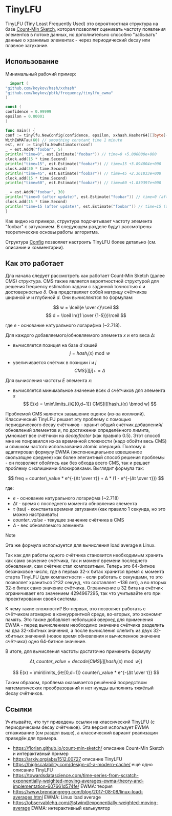 # TinyLFU

TinyLFU (Tiny Least Frequently Used) это вероятностная структура на базе [Count-Min Sketch](../cmsketch), которая
позволяет оценивать частоту появления элементов в потоке данных, но дополнительно способно "забывать" данные о хранимых
элементах - через периодический decay или плавное затухание.

## Использование

Минимальный рабочий пример:

```go
  import (
"github.com/koykov/hash/xxhash"
"github.com/koykov/pbtk/frequency/tinylfu_ewma"
)

const (
confidence = 0.99999
epsilon = 0.00001
)

func main() {
conf := tinylfu.NewConfig(confidence, epsilon, xxhash.Hasher64[[]byte]{}).
WithEWMATau(60) // smoothing constant time 1 minute
est, err := tinylfu.NewEstimator(conf)
_ = est.AddN("foobar", 5)
println("time=0", est.Estimate("foobar")) // time=0 +5.000000e+000
clock.add(15 * time.Second)
println("time=15", est.Estimate("foobar")) // time=15 +3.894004e+000
clock.add(30 * time.Second)
println("time=45", est.Estimate("foobar")) // time=45 +2.361833e+000
clock.add(15 * time.Second)
println("time=60", est.Estimate("foobar")) // time=60 +1.839397e+000

_ = est.AddN("foobar", 30)
println("time=0 (after update)", est.Estimate("foobar")) // time=0 (after update) +2.000000e+001 (20)
clock.add(15 * time.Second)
println("time=15 (after update)", est.Estimate("foobar")) // time=15 (after update) +1.557602e+001 (~15.576)
}
```

Как видно из примера, структура подсчитывает частоту элемента "foobar" с затуханием. В следующем разделе будут
рассмотрены
теоретические основы работы алгоритма.

Структура [Config](config.go) позволяет настроить TinyLFU более детально (см. описание и комментарии).

## Как это работает

Дла начала следует рассмотреть как работает Count-Min Sketch (далее CMS) структура. CMS также является вероятностной
структурой для решения frequency estimation задачи с заданной точностью $ε$ и достоверностью $δ$. Она представляет собой
матрицу счётчиков шириной $w$ и глубиной $d$. Они вычисляются по формулам:

$$
w = \lceil{e \over ϵ}\rceil
$$
$$
d = \lceil ln({1 \over {1-δ}})\rceil
$$

где $e$ - основание натурального логарифма (~2.718).

Для каждого добавляемого/обновляемого элемента $x$ и его веса $Δ$:

* вычисляется позиция на базе $d$ хэшей
  $$ j = {hash_i(x) \bmod w} $$
* увеличивается счётчик в позиции $i$ и $j$
  $$ CMS[i][j] += Δ $$

Для вычисления частоты $E$ элемента $x$:

* вычисляется минимальное значение всех $d$ счётчиков для элемента $x$
  $$ E(x) = \min\limits_{i∈[0,d−1]} CMS[i][hash_i(x) \bmod w] $$

Проблемой CMS является завышение оценок (из-за коллизий). Классический TinyLFU решает эту проблему с помощью
периодического
decay счётчиков - хранит общий счётчик добавлений/обновлений элементов и, по достижении определённого лимита, умножает
все счётчики на $decay factor$ (как правило $0.5$). Этот способ мне не понравился из-за временной сложности (надо обойти
весь CMS)
и слишком частого использования atomic операций. Поэтому я адаптировал формулу EWMA (экспоненциальное взвешенное
скользящее среднее)
как более элегантный способ решения проблемы - он позволяет обойтись как без обхода всего CMS, так и решает проблему с
излишними блокировками. Выглядит формула так:

$$
freq = counter\_value * e^{-{Δt \over τ}} + Δ * (1 - e^{-{Δt \over τ}})
$$

где:

* $e$ - основание натурального логарифма (~2.718)
* $Δt$ - время с последнего момента обновления элемента
* $τ$ (tau) - константа времени затухания (как правило 1 секунда, но это можно настраивать)
* $counter\_value$ - текущее значение счётчика в CMS
* $Δ$ - вес обновляемого элемента

> [!NOTE]
> Эта же формула используется для вычисления load average в Linux.

Так как для работы одного счётчика становится необходимым хранить как само значение счётчика, так и момент времени
последнего обновления, сам счётчик стал композитным. Теперь это 64-битное беззнаковое число, где в первых 32-х битах
хранится время с момента старта TinyLFU (для компактности - если работать с секундами, то это позволяет храниться 2^32
секунд, что составляет ~136 лет), а во вторых 32-х битах само значение счётчика. Ограничение в 32 бита на счётчик
ограничивает его значением 4294967295, так что учитывайте его при проектировании своей системы.

К чему такие сложности? Во-первых, это позволяет работать с счётчиком атомарно в конкуррентной среде, во-вторых, это
экономит память. Это также добавляет небольшой оверхед для применения EWMA - перед вычислением необходимо значение
счётчика
разделить на два 32-хбитных значения, а после вычисления слепить из двух 32-хбитных значений (новое время обновления и
вычисленное значение счётчика) одно 64-битное значение.

В итоге, для вычисления частоты достаточно применить формулу

$$ Δt, counter\_value = decode(CMS[i][hash_i(x) \bmod w]) $$

$$ E(x) = \min\limits_{i∈[0,d−1]} counter\_value * e^{-{Δt \over τ}} $$

Таким образом, проблема оказывается решённой посредством математических преобразований и нет нужды выполнять тяжёлый
decay счётчиков.

## Ссылки

Учитывайте, что тут приведены ссылки на классический TinyLFU (с периодическим decay счётчиков). Эта версия использует
EWMA сглаживание (см раздел выше), а классический вариант реализации приведён для примера.

* https://florian.github.io/count-min-sketch/ описание Count-Min Sketch и интерактивный пример
* https://arxiv.org/abs/1512.00727 описание TinyLFU
* https://highscalability.com/design-of-a-modern-cache/ ещё одно описание TinyLFU
* https://towardsdatascience.com/time-series-from-scratch-exponentially-weighted-moving-averages-ewma-theory-and-implementation-607661d574fe/
  EWMA: теория
* https://www.brendangregg.com/blog/2017-08-08/linux-load-averages.html EWMA: Linux load average
* https://observablehq.com/@stwind/exponentially-weighted-moving-average EWMA: интерактивный калькулятор
